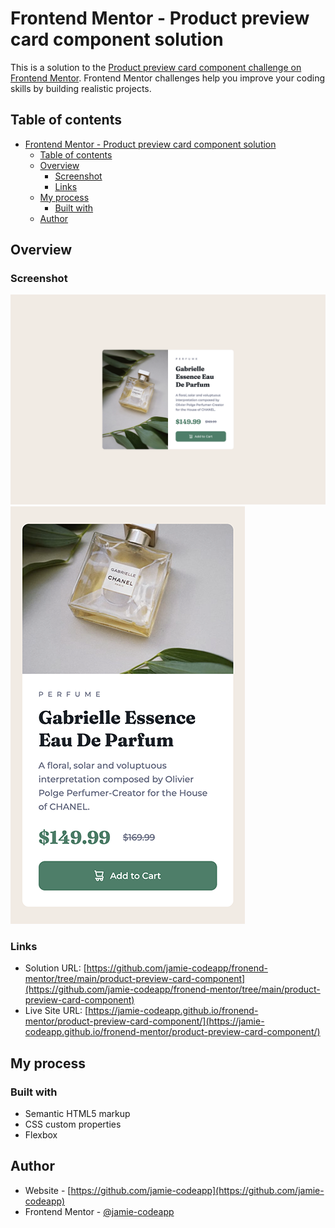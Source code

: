 # Frontend Mentor - Product preview card component solution

This is a solution to the [Product preview card component challenge on Frontend Mentor](https://www.frontendmentor.io/challenges/product-preview-card-component-GO7UmttRfa). Frontend Mentor challenges help you improve your coding skills by building realistic projects.

## Table of contents

- [Frontend Mentor - Product preview card component solution](#frontend-mentor---product-preview-card-component-solution)
  - [Table of contents](#table-of-contents)
  - [Overview](#overview)
    - [Screenshot](#screenshot)
    - [Links](#links)
  - [My process](#my-process)
    - [Built with](#built-with)
  - [Author](#author)

## Overview

### Screenshot

![Desktop](./screenshot/desktop.png)
![Mobile](./screenshot/mobile.png)

### Links

- Solution URL: [https://github.com/jamie-codeapp/fronend-mentor/tree/main/product-preview-card-component](https://github.com/jamie-codeapp/fronend-mentor/tree/main/product-preview-card-component)
- Live Site URL: [https://jamie-codeapp.github.io/fronend-mentor/product-preview-card-component/](https://jamie-codeapp.github.io/fronend-mentor/product-preview-card-component/)

## My process

### Built with

- Semantic HTML5 markup
- CSS custom properties
- Flexbox

## Author

- Website - [https://github.com/jamie-codeapp](https://github.com/jamie-codeapp)
- Frontend Mentor - [@jamie-codeapp](https://www.frontendmentor.io/profile/jamie-codeapp)
